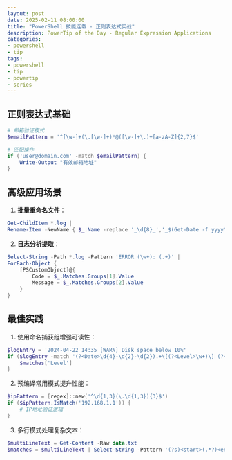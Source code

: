 ```yaml
---
layout: post
date: 2025-02-11 08:00:00
title: "PowerShell 技能连载 - 正则表达式实战"
description: PowerTip of the Day - Regular Expression Applications
categories:
- powershell
- tip
tags:
- powershell
- tip
- powertip
- series
---
```


## 正则表达式基础

```powershell
# 邮箱验证模式
$emailPattern = '^[\w-]+(\.[\w-]+)*@([\w-]+\.)+[a-zA-Z]{2,7}$'

# 匹配操作
if ('user@domain.com' -match $emailPattern) {
    Write-Output "有效邮箱地址"
}
```

## 高级应用场景
1. **批量重命名文件**：
```powershell
Get-ChildItem *.log | 
Rename-Item -NewName { $_.Name -replace '_\d{8}_','_$(Get-Date -f yyyyMMdd)_' }
```

2. **日志分析提取**：
```powershell
Select-String -Path *.log -Pattern 'ERROR (\w+): (.+)' | 
ForEach-Object {
    [PSCustomObject]@{
        Code = $_.Matches.Groups[1].Value
        Message = $_.Matches.Groups[2].Value
    }
}
```

## 最佳实践
1. 使用命名捕获组增强可读性：
```powershell
$logEntry = '2024-04-22 14:35 [WARN] Disk space below 10%'
if ($logEntry -match '(?<Date>\d{4}-\d{2}-\d{2}).+\[(?<Level>\w+)\] (?<Message>.+)') {
    $matches['Level']
}
```

2. 预编译常用模式提升性能：
```powershell
$ipPattern = [regex]::new('^\d{1,3}(\.\d{1,3}){3}$')
if ($ipPattern.IsMatch('192.168.1.1')) {
    # IP地址验证逻辑
}
```

3. 多行模式处理复杂文本：
```powershell
$multiLineText = Get-Content -Raw data.txt
$matches = $multiLineText | Select-String -Pattern '(?s)<start>(.*?)<end>'
```